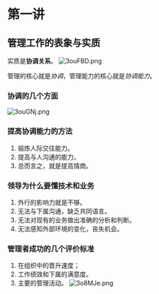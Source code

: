 # 第一讲
## 管理工作的表象与实质
实质是**协调关系**。
![3ouFBD.png](https://s2.ax1x.com/2020/03/04/3ouFBD.png)

管理的核心就是*协调*，管理能力的核心就是*协调能力*。
### 协调的几个方面
![3ouGNj.png](https://s2.ax1x.com/2020/03/04/3ouGNj.png)
### 提高协调能力的方法
1. 锻炼人际交往能力。
2. 提高与人沟通的能力。
3. 总而言之，就是提高情商。
### 领导为什么要懂技术和业务
1. 外行的影响力就是不够。
2. 无法与下属沟通，缺乏共同语言。
3. 无法对现有的业务做出准确的分析和判断。
4. 无法感知外部环境的变化，丧失机会。
### 管理者成功的几个评价标准
1. 在组织中的晋升速度；
2. 工作绩效和下属的满意度。
3. 主要的管理活动。
![3o8MJe.png](https://s2.ax1x.com/2020/03/04/3o8MJe.png)
